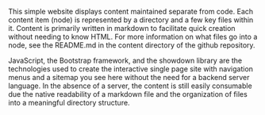 This simple website displays content maintained separate from code. Each content item (node) is represented by a directory and a few key files within it. Content is primarily written in markdown to facilitate quick creation without needing to know HTML. For more information on what files go into a node, see the README.md in the content directory of the github repository.

JavaScript, the Bootstrap framework, and the showdown library are the technologies used to create the interactive single page site with navigation menus and a sitemap you see here without the need for a backend server language. In the absence of a server, the content is still easily consumable due the native readability of a markdown file and the organization of files into a meaningful directory structure.
